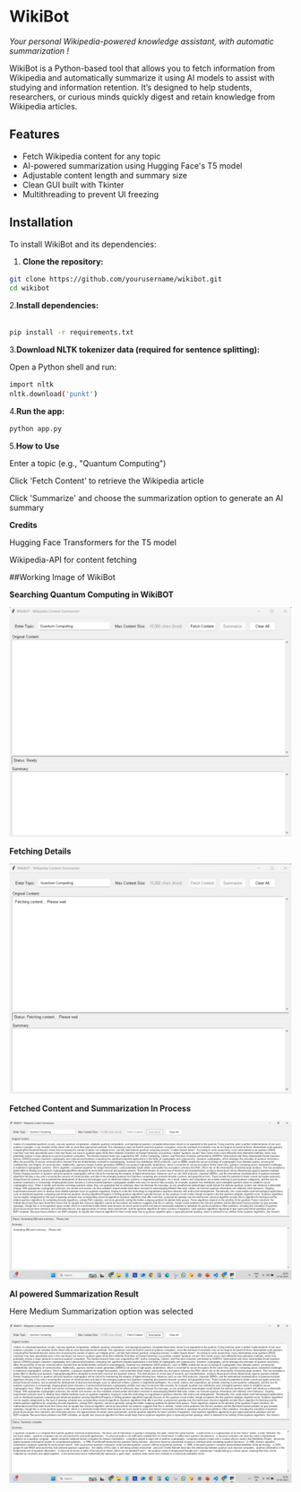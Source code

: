 # WikiBot  
*Your personal Wikipedia-powered knowledge assistant, with automatic summarization !*

WikiBot is a Python-based tool that allows you to fetch information from Wikipedia and automatically summarize it using AI models to assist with studying and information retention. It’s designed to help students, researchers, or curious minds quickly digest and retain knowledge from Wikipedia articles.

##  Features

- Fetch Wikipedia content for any topic
- AI-powered summarization using Hugging Face's T5 model
- Adjustable content length and summary size
- Clean GUI built with Tkinter
- Multithreading to prevent UI freezing

## Installation

To install WikiBot and its dependencies:

1. **Clone the repository:**

```bash
git clone https://github.com/yourusername/wikibot.git
cd wikibot
```

2.**Install dependencies:**

```bash

pip install -r requirements.txt
```
3.**Download NLTK tokenizer data (required for sentence splitting):**

Open a Python shell and run:
```bash
import nltk
nltk.download('punkt')
```

4.**Run the app:**

```bash
python app.py
```
5.**How to Use**

Enter a topic (e.g., "Quantum Computing")

Click 'Fetch Content' to retrieve the Wikipedia article

Click 'Summarize' and choose the summarization option  to generate an AI summary

**Credits**

Hugging Face Transformers for the T5 model

Wikipedia-API for content fetching

##Working Image of WikiBot

**Searching Quantum Computing in WikiBOT**

![Search Prompt](https://github.com/Aditya01-crypto/WikiBOT/blob/main/wikibotsearch.png?raw=true)

**Fetching Details**

![Fetching Wiki Content](https://github.com/Aditya01-crypto/WikiBOT/blob/main/wikibotfetchingcontent.png?raw=true)

**Fetched Content and Summarization In Process**

![Summarization In Process](https://github.com/Aditya01-crypto/WikiBOT/blob/main/wikibotfetchcontentresult%20and%20summarization%20in%20process.png?raw=true)

**AI powered Summarization Result**

Here Medium Summarization option was selected 

![Final Result](https://github.com/Aditya01-crypto/WikiBOT/blob/main/wikibot%20final%20result.png?raw=true)






